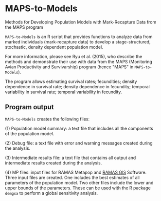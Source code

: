 # MAPS-to-Models
Methods for Developing Population Models with Mark-Recapture Data from the MAPS program

`MAPS-to-Models` is an R script that provides functions to analyze 
data from marked individuals (mark-recapture data) to develop a 
stage-structured, stochastic, density dependent population model.

For more information, please see Ryu et al. (2015), who describe the methods and demonstrate their use with data from the MAPS (Monitoring Avian Productivity and Survivarship) program (hence "MAPS" in `MAPS-to-Models`).

The program allows estimating survival rates; fecundities; density dependence in survival rate; density dependence in fecundity; temporal variability in survival rate; temporal variability in fecundity.

## Program output
`MAPS-to-Models` creates the following files:

(1) Population model summary: a text file that includes all the components of the population model.

(2) Debug file: a text file  with error and warning messages created during the analysis.

(3) Intermediate results file: a text file that contains all output and intermediate results created during the analysis.

(4) MP files: input files for RAMAS Metapop and [RAMAS GIS](http://ramas.com/software.htm) Software.  Three input files are created.  One includes the best estimates of all parameters of the population model.  Two other files include the lower and upper bounds of the parameters.  These can be used with the R package `demgsa` to perform a global sensitivity analysis.
